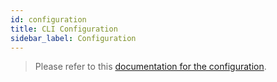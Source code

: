 ```yaml
---
id: configuration
title: CLI Configuration
sidebar_label: Configuration
---
```


> Please refer to this [documentation for the configuration](/bot/configuration).
